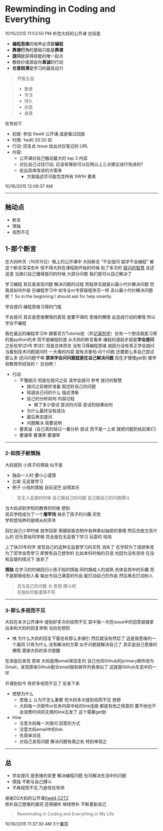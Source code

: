 # Rewminding in Coding and Everything

10/15/2015 11:53:50 PM 听完大妈的公开课 总括是

- **编程思维**的培养必须要**编程**  
- **靠谱行为**的基础只能是**靠谱**  
- **提问**是获得技能的唯一起点  
- 教练价值源自你**真诚**的行动  
- **合意阻滞**是学习的最佳动力 

> 开智五品

> - 勤奋
> - 专注
> - 持久
> - 创意
> - 良善

任务如下

- 前提: 参加 0wd4 公开课,或是看过回放
- 时限: 1wd0 20:20 前
- 行动: 回复此 Issue 给出对应笔记的 URL
- 内容:
	+ 公开课对自己触动最大的 top 3 内容
	+ 对比自己过往行动, 应该有哪些可以应用以上三点建议进行改进的?
	+ 给出具体改进的方案来
		+ 方案描述尽可能包含所有 5W1H 要素

10/16/2015 12:06:37 AM 

----------

## 触动点 ##

- 断言
- 慎独
- 视而不见

## 1-那个断言 ##

在大妈昨天（10月15日）晚上的公开课中 大妈断言 “不会提问 就学不会编程” 被这个断言深深击中 怪不得大妈在课程刚开始的时候 贴了多次的 [提问的智慧](wiki.woodpecker.org.cn/moin/AskForHelp) 且还说道 当我们自己懂得提问的时候 大部分问题 我们就可以自己解决了 

学习编程 其实是发现问题 解决问题的过程 而程序员就是以最小代价解决问题 但我该如何升级 在编程学习中 如专业or专家级程序员一样 去以最小代价解决问题呢？ So in the beginning I should ask for help smartly. 

学会提问 编程思维习得的门槛 

不会提问 其实是思维懒惰的表现 是要不得的 思维的懒惰 会造成行动的懒惰 所以学会不编程

我在最近的编程学习中 跟着官方Tutorial走（并[记录所学](https://github.com/JeremiahZhang/gopython/tree/master/PY-StarTrek-Enterprise/0w)）总有一个想法就是习得的是python的术 而不是编程的道 从大妈的断言看来 编程的道起步就是**学会提问** 之前也学过VB 学过C 但是总体而言 没有习得编程思维 就因为没有真正学会提问 当看到技术问题提问时 一大堆的内容 就有点害怕 问个问题 还要那么多自己尝试那么多 还问问题干嘛 **原来学会问问题就是在自己解决问题** 现在才慢慢get到 被学校教育所奴役的！ 后怕啊！ 

- 行动
	- 不懂就问 但是在提问之前 请学会提问 参考 提问的智慧 
		- 提问之前做好准备 叙述好自己的问题
		- 知道自己问的什么 描述清晰 
		- 自己的分析如何 内容过程
			- 做了多少尝试 尝试的内容 尝试的结果如何
		- 为什么最终没有成功 
		- 最后再去提问
		- 问题解决 简要说明
	- 要真诚（自己真的经过一番分析 尝试 而不是一上来 就把问题扔给前辈们） 
	- 要谦卑 要谦卑 要谦卑

----------

### 2-如孩子般慎独 ###

大妈提到 小孩子的慎独 似乎是 

- 独自一人时 要小心谨慎 
- 比喻 无监督学习 
- 例子 小孩的慎独 自玩泥巴 自得其乐

> 在无人监督的时候 自己跟自己的问题 自己跟自己的问题搏斗

当大妈讲到学校的教育的时候 想到  
其实学校成为了一个**屠宰场** 抹杀了孩子的兴趣 天性   
学校想培养的是顺从的羔羊 

回忆自己小学时候 放学回家 用硬纸板去制作各种类似抽屉的事情 然后去放文具什么的 还乐意给同学做 完全是在无监督下学习 玩耍的 哈哈 
 
上了快20年的学 发现自己的这种无监督学习的天性 消失了 在学校为了成绩争竞 为了奖学金而学习 即使有自己想学的 比如本科时候的日语 也因为没有坚持 在没有监督的情况下 放弃了   

**慎独** 在学习的时候回归小孩子般的慎独 同时拥成人的成熟 去体会其中的乐趣 而不是那做给别人看 输出令自己满意的作品 能打动自己的作品 然后再去打动别人

> 去与自己的问题 与 思想 搏斗吧  
> 在独处时能谨慎不苟

----------

### 3-那么多视而不见 ###

大妈在本次公开课中 提到好多次的视而不见 其中我一次在issue中的回答就被拿出来和大妈的回复举例 当初也想到 

- 咦 为什么大妈的回复下面总有那么多摘引 然后就没有然后了 这是我思维的一个漏洞 只有为什么 没有解决的方案 似乎问题就解决自己了 其实是自己思维的懒惰 感谢大妈的多次提醒

在讲座后发现 原来 大妈是用email来回复的 自己也将Github的primary邮件改为Gmail，发现原来Github配合email就和邮件列表类似了 这就是Github生态中的一环

开课到如今 有好多视而不见了 反省下来 

- 想想为什么 
	- 思维上 认为不怎么重要 但大妈多次提到视而不见 想想
	- 大妈每一次邮件or任务内容中给的link连接 都是有他之用意的 要不他也不会浪费时间将无用的link去发了 这个需要get到
- How
	- 注意大妈每一次提问 回答的方式
	- 注意大妈email中的link 
	- 先简单浏览
	- 对自己发现问题 解决问题有用之处 特别审视之 

----------

## 总 ##

- 学会提问 是思维的变更 解决编程问题 也可解决生活中的问题
- 慎独 不断与自己搏斗 
- 不再视而不见 乃是信任导师

谢谢ZQ大妈的公开课[0wd4 C2T2](http://openmindclub.qiniudn.com/res/tapes/omooc/omooc2py/151015_0wd4/index.html)   
修补自己思维的漏洞 还得细听 继续修补 不断更新自己   

> Rewminding in Coding and Everything in My Life

10/16/2015 11:37:30 AM 3个蕃茄